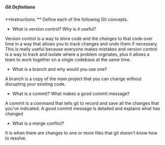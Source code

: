 ##### Git Definitions

**Instructions: ** Define each of the following Git concepts.

* What is version control?  Why is it useful?

Version control is a way to store code and the changes to that code over time in a way that allows you to track changes and undo them if necessary. This is really useful because everyone makes mistakes and version control is a way to track and isolate where a problem orginates, plus it allows a team to work together on a single codebase at the same time.

* What is a branch and why would you use one?

A branch is a copy of the main project that you can change without disrupting your existing code. 

* What is a commit? What makes a good commit message?

A commit is a command that tells git to record and save all the changes that you've indicated. A good commit message is detailed and explains what has changed

* What is a merge conflict?

It is when there are changes to one or more files that git doesn't know how to resolve.

